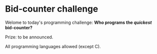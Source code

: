 # Bid-counter challenge

Welome to today's programming challenge: **Who programs the *quickest* bid-counter?**

Prize: to be announced.

All programming languages allowed (except C).
